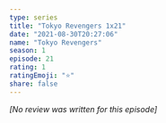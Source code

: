 ```yaml
---
type: series
title: "Tokyo Revengers 1x21"
date: "2021-08-30T20:27:06"
name: "Tokyo Revengers"
season: 1
episode: 21
rating: 1
ratingEmoji: "⭐️"
share: false
---
```


_[No review was written for this episode]_
